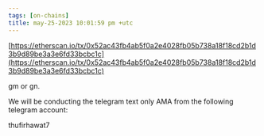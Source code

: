 ```yaml
---
tags: [on-chains]
title: may-25-2023 10:01:59 pm +utc
---
```


[https://etherscan.io/tx/0x52ac43fb4ab5f0a2e4028fb05b738a18f18cd2b1d3b9d89be3a3e6fd33bcbc1c](https://etherscan.io/tx/0x52ac43fb4ab5f0a2e4028fb05b738a18f18cd2b1d3b9d89be3a3e6fd33bcbc1c)

gm or gn.

We will be conducting the telegram text only AMA from the following telegram account:

thufirhawat7
